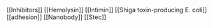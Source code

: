 [[Inhibitors]]
[[Hemolysin]]
[[Intimin]]
[[Shiga toxin-producing E. coli]]
[[adhesion]]
[[Nanobody]]
[[Stec]]
